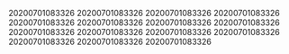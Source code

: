 20200701083326
20200701083326
20200701083326
20200701083326
20200701083326
20200701083326
20200701083326
20200701083326
20200701083326
20200701083326
20200701083326
20200701083326
20200701083326
20200701083326
20200701083326
